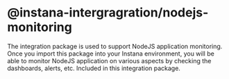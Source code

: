 # @instana-intergragration/nodejs-monitoring

The integration package is used to support NodeJS application monitoring. Once you import this package into your Instana environment, you will be able to monitor NodeJS application on various aspects by checking the dashboards, alerts, etc. Included in this integration package.
